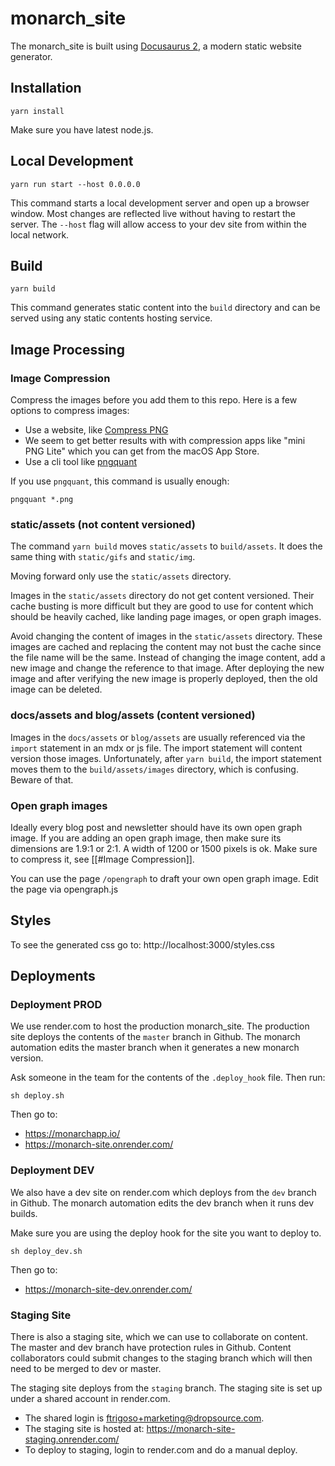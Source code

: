 # monarch_site

The monarch_site is built using [Docusaurus 2](https://v2.docusaurus.io/), a 
modern static website generator.

## Installation

```
yarn install
```

Make sure you have latest node.js.

## Local Development

```
yarn run start --host 0.0.0.0
```

This command starts a local development server and open up a browser window. Most 
changes are reflected live without having to restart the server. The `--host` flag
will allow access to your dev site from within the local network.

## Build

```
yarn build
```

This command generates static content into the `build` directory and can be served 
using any static contents hosting service.


## Image Processing

### Image Compression
Compress the images before you add them to this repo. Here is a few options to compress images:

- Use a website, like [Compress PNG](https://compresspng.com/) 
- We seem to get better results with with compression apps like "mini PNG Lite" which you can get from the macOS App Store.
- Use a cli tool like [pngquant](https://pngquant.org/)

If you use `pngquant`, this command is usually enough:
```
pngquant *.png
```

### static/assets (not content versioned)
The command `yarn build` moves `static/assets` to `build/assets`. It does the 
same thing with `static/gifs` and `static/img`. 

Moving forward only use the `static/assets` directory.

Images in the `static/assets` directory do not get content versioned. Their cache 
busting is more difficult but they are good to use for content which should be
heavily cached, like landing page images, or open graph images.

Avoid changing the content of images in the `static/assets` directory. These images 
are cached and replacing the content may not bust the cache since the file name will 
be the same. Instead of changing the image content, add a new image and change the 
reference to that image. After deploying the new image and after verifying the new 
image is properly deployed, then the old image can be deleted.

### docs/assets and blog/assets (content versioned)
Images in the `docs/assets` or `blog/assets` are usually referenced via the 
`import` statement in an mdx or js file. The import statement will content 
version those images. Unfortunately, after `yarn build`, the import statement moves 
them to the `build/assets/images` directory, which is confusing. Beware of that.

### Open graph images
Ideally every blog post and newsletter should have its own open graph image. 
If you are adding an open graph image, then make sure its dimensions are 
1.9:1 or 2:1. A width of 1200 or 1500 pixels is ok. Make sure to compress it, see [[#Image Compression]].

You can use the page `/opengraph` to draft your own open graph image. Edit the page
via opengraph.js

## Styles
To see the generated css go to: http://localhost:3000/styles.css


## Deployments

### Deployment PROD

We use render.com to host the production monarch_site. The production site 
deploys the contents of the `master` branch in Github. The monarch automation edits the master branch when it generates a new monarch version.

Ask someone in the team for the contents of the `.deploy_hook` file. Then run:
```
sh deploy.sh
```

Then go to: 
- https://monarchapp.io/
- https://monarch-site.onrender.com/

### Deployment DEV

We also have a dev site on render.com which deploys from the `dev` branch 
in Github. The monarch automation edits the dev branch when it runs dev builds.

Make sure you are using the deploy hook for the site you want to deploy to.
```
sh deploy_dev.sh
```
Then go to: 
- https://monarch-site-dev.onrender.com/

### Staging Site
There is also a staging site, which we can use to collaborate on content. The master and
dev branch have protection rules in Github. Content collaborators could submit changes 
to the staging branch which will then need to be merged to dev or master.

The staging site deploys from the `staging` branch. The staging site is 
set up under a shared account in render.com. 

- The shared login is ftrigoso+marketing@dropsource.com.
- The staging site is hosted at: https://monarch-site-staging.onrender.com/
- To deploy to staging, login to render.com and do a manual deploy.
